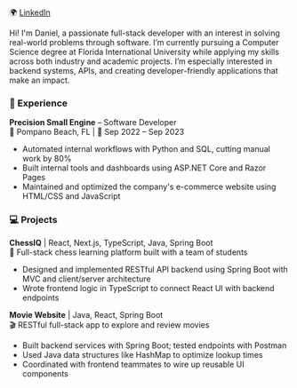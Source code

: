 🌍 [LinkedIn](https://linkedin.com/in/danlozano77)

Hi! I'm Daniel, a passionate full-stack developer with an interest in solving real-world problems through software. I’m currently pursuing a Computer Science degree at Florida International University while applying my skills across both industry and academic projects. I’m especially interested in backend systems, APIs, and creating developer-friendly applications that make an impact.

### 🔧 Experience
**Precision Small Engine** – Software Developer  
📍 Pompano Beach, FL | 📆 Sep 2022 – Sep 2023  
- Automated internal workflows with Python and SQL, cutting manual work by 80%  
- Built internal tools and dashboards using ASP.NET Core and Razor Pages  
- Maintained and optimized the company's e-commerce website using HTML/CSS and JavaScript

### 💻 Projects

**ChessIQ** | React, Next.js, TypeScript, Java, Spring Boot  
🧠 Full-stack chess learning platform built with a team of students  
- Designed and implemented RESTful API backend using Spring Boot with MVC and client/server architecture  
- Wrote frontend logic in TypeScript to connect React UI with backend endpoints

**Movie Website** | Java, React, Spring Boot  
🎬 RESTful full-stack app to explore and review movies  
- Built backend services with Spring Boot; tested endpoints with Postman  
- Used Java data structures like HashMap to optimize lookup times  
- Coordinated with frontend teammates to wire up reusable UI components  
